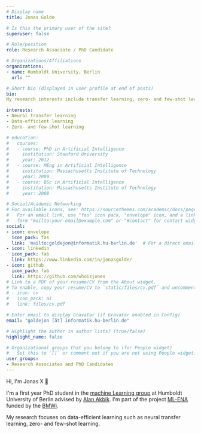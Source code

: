 ```yaml
---
# Display name
title: Jonas Golde

# Is this the primary user of the site?
superuser: false

# Role/position
role: Research Associate / PhD Candidate

# Organizations/Affiliations
organizations:
- name: Humboldt University, Berlin
  url: ""

# Short bio (displayed in user profile at end of posts)
bio:
My research interests include transfer learning, zero- and few-shot learning.

interests:
- Neural transfer learning
- Data-efficient learning
- Zero- and few-shot learning

# education:
#   courses:
#   - course: PhD in Artificial Intelligence
#     institution: Stanford University
#     year: 2012
#   - course: MEng in Artificial Intelligence
#     institution: Massachusetts Institute of Technology
#     year: 2009
#   - course: BSc in Artificial Intelligence
#     institution: Massachusetts Institute of Technology
#     year: 2008

# Social/Academic Networking
# For available icons, see: https://sourcethemes.com/academic/docs/page-builder/#icons
#   For an email link, use "fas" icon pack, "envelope" icon, and a link in the
#   form "mailto:your-email@example.com" or "#contact" for contact widget.
social:
- icon: envelope
  icon_pack: fas
  link: 'mailto:goldejon@informatik.hu-berlin.de'  # For a direct email link, use "mailto:test@example.org".
- icon: linkedin
  icon_pack: fab
  link: https://www.linkedin.com/in/jonasgolde/
- icon: github
  icon_pack: fab
  link: https://github.com/whoisjones
# Link to a PDF of your resume/CV from the About widget.
# To enable, copy your resume/CV to `static/files/cv.pdf` and uncomment the lines below.
# - icon: cv
#   icon_pack: ai
#   link: files/cv.pdf

# Enter email to display Gravatar (if Gravatar enabled in Config)
email: "goldejon [ät] informatik.hu-berlin.de"

# Highlight the author in author lists? (true/false)
highlight_name: false

# Organizational groups that you belong to (for People widget)
#   Set this to `[]` or comment out if you are not using People widget.
user_groups:
- Research Associates and PhD Candidates
---
```


Hi, I'm Jonas X :wave: <br>

I'm a first year PhD student in the [machine Learning group](https://www.informatik.hu-berlin.de/en/forschung-en/gebiete/ml-en/ml) at Humboldt University of Berlin advised by [Alan Akbik](https://maschinelles-lernen-hu-berlin.github.io/author/alan-akbik/).
I'm part of the project [ML-ENA](https://maschinelles-lernen-hu-berlin.github.io/project/zim-ena/) funded by the [BMWi](https://www.bmwi.de/Navigation/DE/Home/home.html).

My research focuses on data-efficient learning such as neural transfer learning, zero- and few-shot learning.
